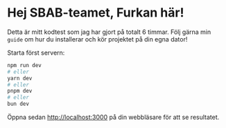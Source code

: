 # Hej SBAB-teamet, **Furkan** här!

Detta är mitt kodtest som jag har gjort på totalt 6 timmar. Följ gärna min `guide` om hur du installerar och kör projektet på din egna dator!

Starta först servern:

```bash
npm run dev
# eller
yarn dev
# eller
pnpm dev
# eller
bun dev
```

Öppna sedan [http://localhost:3000](http://localhost:3000) på din webbläsare för att se resultatet.
